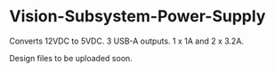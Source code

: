 # Vision-Subsystem-Power-Supply
Converts 12VDC to 5VDC.  3 USB-A outputs.  1 x 1A and 2 x 3.2A.


Design files to be uploaded soon.
